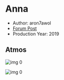 # Anna

* Author: aron7awol
* [Forum Post](https://www.avsforum.com/threads/bass-eq-for-filtered-movies.2995212/post-58539510)
* Production Year: 2019

## Atmos

![img 0](https://i.imgur.com/A25OGmc.jpg)

![img 0](https://i.imgur.com/Sw3qSU2.png)

